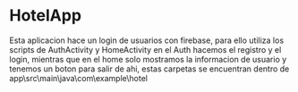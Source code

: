 # HotelApp

Esta aplicacion hace un login de usuarios con firebase, para ello utiliza los scripts de AuthActivity y HomeActivity
en el Auth hacemos el registro y el login, mientras que en el home solo mostramos la informacion de usuario y tenemos un boton para salir de ahi, estas carpetas se encuentran dentro de app\src\main\java\com\example\hotel
